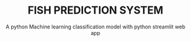 <div align="center">
   <h1>FISH PREDICTION SYSTEM</h1>
   <p>A python Machine learning classification model with python streamlit web app</p>
  
</div>
